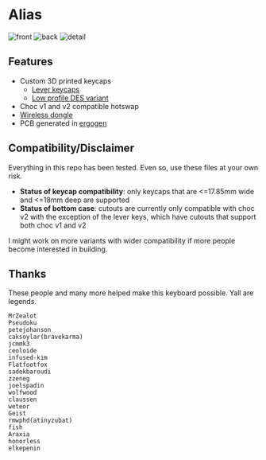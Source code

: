 # Alias

![front](photos/front.jpg)
![back](photos/back.jpg)
![detail](photos/detail.jpg)

## Features
- Custom 3D printed keycaps
  - [Lever keycaps](https://github.com/dohn-joh/keycaps)
  - [Low profile DES variant](https://github.com/dohn-joh/PseudoMakeMeKeyCapProfiles)
- Choc v1 and v2 compatible hotswap
- [Wireless dongle](https://github.com/dohn-joh/dongle-zmk)
- PCB generated in [ergogen](https://github.com/ergogen/ergogen)

## Compatibility/Disclaimer
Everything in this repo has been tested. Even so, use these files at your own risk. 

- **Status of keycap compatibility**: only keycaps that are <=17.85mm wide and <=18mm deep are supported
- **Status of bottom case**: cutouts are currently only compatible with choc v2 with the exception of the lever keys, which have cutouts that support both choc v1 and v2

I might work on more variants with wider compatibility if more people become interested in building.

## Thanks
These people and many more helped make this keyboard possible. Yall are legends.
```
MrZealot
Pseudoku
petejohanson
caksoylar(bravekarma)
jcmmk3
ceoloide
infused-kim
Flatfootfox
sadekbaroudi
zzeneg
joelspadin
wolfwood
claussen
weteor
Geist
rmwphd(atinyzubat)
fish
Araxia
honorless
elkepenin
```
